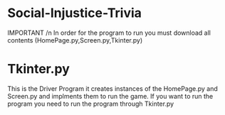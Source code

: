 # Social-Injustice-Trivia

IMPORTANT /n
In order for the program to run you must download all contents (HomePage.py,Screen.py,Tkinter.py) 

# Tkinter.py
This is the Driver Program it creates instances of the HomePage.py and Screen.py and implments them to run the game. 
If you want to run the program you need to run the program through Tkinter.py

